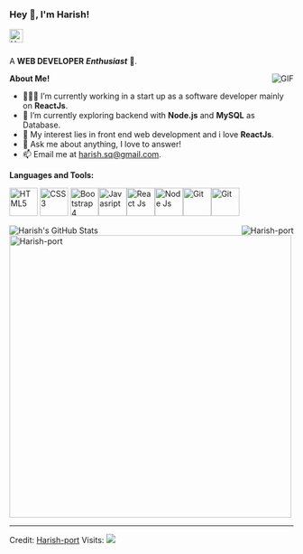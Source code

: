 <h3 title="hehehe"> Hey 👋, I'm Harish!</h3>

<a href="https://www.linkedin.com/in/harish-s-906340175/">
  <img align="left" title="Linkedin Profile" alt="Harish's LinkedIn" width="24px" src="https://cdn.jsdelivr.net/npm/simple-icons@v3/icons/linkedin.svg" />
</a>





<br />
<br />

A **WEB DEVELOPER** ***Enthusiast*** 🚀.
 

  <img align="right" alt="GIF" src="https://i.pinimg.com/originals/e4/26/70/e426702edf874b181aced1e2fa5c6cde.gif" />

**About Me!**

- 👨🏽‍💻 I’m currently working in a start up as a software developer mainly on <b>ReactJs</b>.
- 🌱 I’m currently exploring backend with <b>Node.js</b> and <b>MySQL</b> as Database. 
- 🤔 My interest lies in front end web development and i love <b>ReactJs</b>.
- 💬 Ask me about anything, I love to answer!
- 📫 Email me at [harish.sq@gmail.com](mailto:harish.sq@gmail.com).



**Languages and Tools:**  


<img title="HTML5" src="https://github.com/vimalverma558/vimalverma558/blob/v2/img/icons8-html-5.svg" width="50px"> <img title="CSS3" src="https://github.com/vimalverma558/vimalverma558/blob/v2/img/icons8-css3.svg" width="50px"> <img title="Bootstrap 4" src="https://github.com/vimalverma558/vimalverma558/blob/v2/img/icons8-bootstrap.svg" width="50px"><img  title="Javasript" src="https://github.com/vimalverma558/vimalverma558/blob/v2/img/icons8-javascript-logo.svg" width="50px"><img title="React Js" src="https://github.com/vimalverma558/vimalverma558/blob/v2/img/icons8-react.svg" width="50px"><img title="Node Js" src="https://github.com/vimalverma558/vimalverma558/blob/v2/img/icons8-nodejs.svg" width="50px"><img title="Git" src="https://github.com/vimalverma558/vimalverma558/blob/v2/img/icons8-git.svg" width="50px"><img title="Git"  src="https://github.com/vimalverma558/vimalverma558/blob/v2/img/icons8-github.svg" width="50px">


<img align="left" src="https://github-readme-stats.vercel.app/api?username=Harish-port&show_icons=true&hide_border=true&count_private=true&theme=shades-of-purple&icon_color=fad000" alt="Harish's GitHub Stats">
<img align="right" src="https://github-readme-streak-stats.herokuapp.com/?user=Harish-port&count_private=true&theme=radical" alt="Harish-port" />
<img align="center" width=500 src="https://github-readme-stats.vercel.app/api/top-langs/?username=Harish-port&count_private=true&theme=radical" alt="Harish-port" />

----
Credit: [Harish-port](https://github.com/Harish-port)
Visits: ![](https://komarev.com/ghpvc/?username=Harish-port&color=dc143c)




